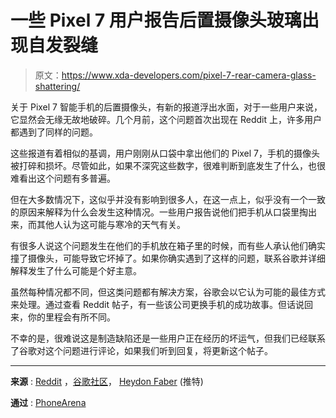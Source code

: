 # 一些 Pixel 7 用户报告后置摄像头玻璃出现自发裂缝

> 原文：<https://www.xda-developers.com/pixel-7-rear-camera-glass-shattering/>

关于 Pixel 7 智能手机的后置摄像头，有新的报道浮出水面，对于一些用户来说，它显然会无缘无故地破碎。几个月前，这个问题首次出现在 Reddit 上，许多用户都遇到了同样的问题。

这些报道有着相似的基调，用户刚刚从口袋中拿出他们的 Pixel 7，手机的摄像头被打碎和损坏。尽管如此，如果不深究这些数字，很难判断到底发生了什么，也很难看出这个问题有多普遍。

但在大多数情况下，这似乎并没有影响到很多人，在这一点上，似乎没有一个一致的原因来解释为什么会发生这种情况。一些用户报告说他们把手机从口袋里掏出来，而其他人认为这可能与寒冷的天气有关。

有很多人说这个问题发生在他们的手机放在箱子里的时候，而有些人承认他们确实撞了摄像头，可能导致它坏掉了。如果你确实遇到了这样的问题，联系谷歌并详细解释发生了什么可能是个好主意。

虽然每种情况都不同，但这类问题都有解决方案，谷歌会以它认为可能的最佳方式来处理。通过查看 Reddit 帖子，有一些该公司更换手机的成功故事。但话说回来，你的里程会有所不同。

不幸的是，很难说这是制造缺陷还是一些用户正在经历的坏运气，但我们已经联系了谷歌对这个问题进行评论，如果我们听到回复，将更新这个帖子。

* * *

**来源** : [Reddit](https://www.reddit.com/r/GooglePixel/comments/ystkdy/pixel_7_back_camera_glass_broken/) ，[谷歌社区](https://support.google.com/pixelphone/thread/192131702?authuser=7&hl=en&msgid=192140517)， [Heydon Faber](https://twitter.com/CSThrowaway/status/1607176567079190528) (推特)

**通过** : [PhoneArena](https://www.phonearena.com/news/pixel-7-rear-camera-glass-shattering_id144486)